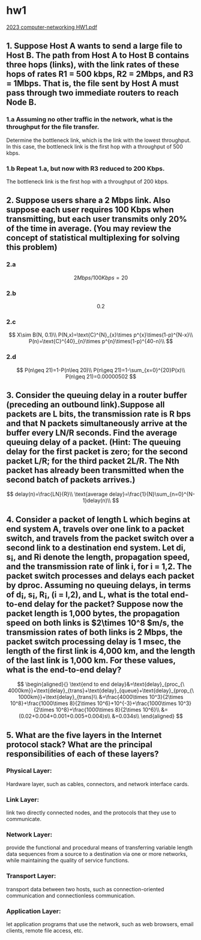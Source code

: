 # hw1

[2023 computer-networking HW1.pdf](../../../assets/pdf/computer_networkingHW1.pdf)

## 1. Suppose Host A wants to send a large file to Host B. The path from Host A to Host B contains three hops (links), with the link rates of these hops of rates R1 = 500 kbps, R2 = 2Mbps, and R3 = 1Mbps. That is, the file sent by Host A must pass through two immediate routers to reach Node B. 
### 1.a Assuming no other traffic in the network, what is the throughput for the file transfer.
Determine the bottleneck link, which is the link with the lowest throughput. In this case, the bottleneck link is the first hop with a throughput of 500 kbps.
### 1.b Repeat 1.a, but now with R3 reduced to 200 Kbps.
The bottleneck link is the first hop with a throughput of 200 kbps.
## 2. Suppose users share a 2 Mbps link. Also suppose each user requires 100 Kbps when transmitting, but each user transmits only 20% of the time in average. (You may review the concept of statistical multiplexing for solving this problem)
### 2.a 
$$
2Mbps/100Kbps=20
$$
### 2.b
$$
0.2
$$
### 2.c
$$
X\sim B(N, 0.1)\\
P(N,x)=\text{C}^{N}_{x}\times p^{x}\times(1-p)^{N-x}\\
P(n)=\text{C}^{40}_{n}\times p^{n}\times(1-p)^{40-n}\\
$$

### 2.d
$$
P(n\geq 21)=1-P(n\leq 20)\\
P(n\geq 21)=1-\sum_{x=0}^{20}P(x)\\
P(n\geq 21)=0.00000502
$$


## 3. Consider the queuing delay in a router buffer (preceding an outbound link).Suppose all packets are L bits, the transmission rate is R bps and that N packets simultaneously arrive at the buffer every LN/R seconds. Find the average queuing delay of a packet. (Hint: The queuing delay for the first packet is zero; for the second packet L/R; for the third packet 2L/R. The Nth packet has already been transmitted when the second batch of packets arrives.)
$$
delay(n)=\frac{LN}{R}\\
\text{average delay}=\frac{1}{N}\sum_{n=0}^{N-1}delay(n)\\
$$

## 4. Consider a packet of length L which begins at end system A, travels over one link to a packet switch, and travels from the packet switch over a second link to a destination end system. Let di, s¡, and Ri denote the length, propagation speed, and the transmission rate of link i, for i = 1,2. The packet switch processes and delays each packet by dproc. Assuming no queuing delays, in terms of d¡, s¡, R¡, (i = l,2), and L, what is the total end-to-end delay for the packet? Suppose now the packet length is 1,000 bytes, the propagation speed on both links is $2\times 10^8 $m/s, the transmission rates of both links is 2 Mbps, the packet switch processing delay is 1 msec, the length of the first link is 4,000 km, and the length of the last link is 1,000 km. For these values, what is the end-to-end delay?

$$
\begin{aligned}{}
\text{end to end delay}&=\text{delay}_{proc_{\ 4000km}}+\text{delay}_{trans}+\text{delay}_{queue}+\text{delay}_{prop_{\ 1000km}}+\text{delay}_{trans}\\
&=\frac{4000\times 10^3}{2\times 10^8}+\frac{1000\times 8}{2\times 10^6}+10^{-3}+\frac{1000\times 10^3}{2\times 10^8}+\frac{1000\times 8}{2\times 10^6}\\
&=(0.02+0.004+0.001+0.005+0.004)s\\
&=0.034s\\
\end{aligned}
$$

## 5. What are the five layers in the Internet protocol stack? What are the principal responsibilities of each of these layers?
### Physical Layer: 
Hardware layer, such as cables, connectors, and network interface cards.
### Link Layer: 
link two directly connected nodes, and the protocols that they use to communicate.
### Network Layer: 
provide the functional and procedural means of transferring variable length data sequences from a source to a destination via one or more networks, while maintaining the quality of service functions.
### Transport Layer:
transport data between two hosts, such as connection-oriented communication and connectionless communication.
### Application Layer:
let application programs that use the network, such as web browsers, email clients, remote file access, etc.
